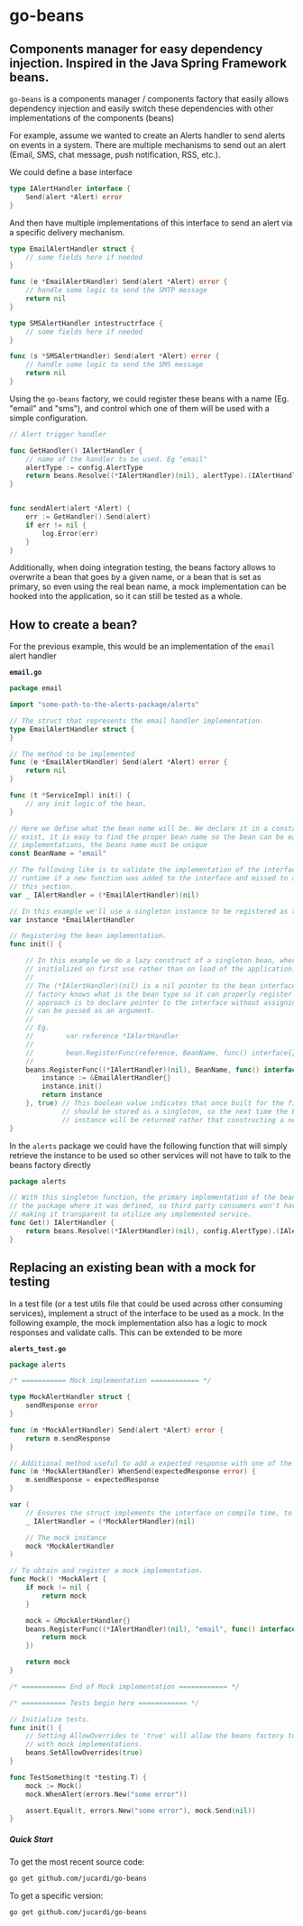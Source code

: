 # go-beans
## Components manager for easy dependency injection. Inspired in the Java Spring Framework beans.

`go-beans` is a components manager / components factory that easily allows dependency injection and easily switch these dependencies with other implementations of the components (beans)

For example, assume we wanted to create an Alerts handler to send alerts on events in a system. There are multiple mechanisms to send out an alert (Email, SMS, chat message, push notification, RSS, etc.).

We could define a base interface

```Go
type IAlertHandler interface {
    Send(alert *Alert) error
}
```

And then have multiple implementations of this interface to send an alert via a specific delivery mechanism.

```Go
type EmailAlertHandler struct {
    // some fields here if needed
}

func (e *EmailAlertHandler) Send(alert *Alert) error {
    // handle some logic to send the SMTP message
    return nil
}
```


```Go
type SMSAlertHandler intestructrface {
    // some fields here if needed
}

func (s *SMSAlertHandler) Send(alert *Alert) error {
    // handle some logic to send the SMS message
    return nil
}
```

Using the `go-beans` factory, we could register these beans with a name (Eg. "email" and "sms"), and control which one of them will be used with a simple configuration.

```Go
// Alert trigger handler

func GetHandler() IAlertHandler {
    // name of the handler to be used. Eg "email"
    alertType := config.AlertType
    return beans.Resolve((*IAlertHandler)(nil), alertType).(IAlertHandler)
}


func sendAlert(alert *Alert) {
    err := GetHandler().Send(alert)
    if err != nil {
        log.Error(err)
    }
}
```

Additionally, when doing integration testing, the beans factory allows to overwrite a bean that goes by a given name, or a bean that is set as primary, so even using the real bean name, a mock implementation can be hooked into the application, so it can still be tested as a whole.

## How to create a bean?

For the previous example, this would be an implementation of the `email` alert handler

**`email.go`**
```Go
package email

import "some-path-to-the-alerts-package/alerts"

// The struct that represents the email handler implementation.
type EmailAlertHandler struct {
}

// The method to be implemented
func (e *EmailAlertHandler) Send(alert *Alert) error {
    return nil
}

func (t *ServiceImpl) init() {
    // any init logic of the bean.
}

// Here we define what the bean name will be. We declare it in a constant, so if multiple implementations
// exist, it is easy to find the proper bean name so the bean can be easily retrieved. If doing multiple
// implementations, the beans name must be unique
const BeanName = "email"

// The following like is to validate the implementation of the interface on build, so it do not fail in
// runtime if a new function was added to the interface and missed to add the implementation in
// this section.
var _ IAlertHandler = (*EmailAlertHandler)(nil)

// In this example we'll use a singleton instance to be registered as the bean.
var instance *EmailAlertHandler

// Registering the bean implementation.
func init() {

    // In this example we do a lazy construct of a singleton bean, where the singleton will be
    // initialized on first use rather than on load of the application.
    //
    // The (*IAlertHandler)(nil) is a nil pointer to the bean interface. It is required so the
    // factory knows what is the bean type so it can properly register it. An alternative to this
    // approach is to declare pointer to the interface without assigning any value to it, so it
    // can be passed as an argument.
    //
    // Eg.
    //        var reference *IAlertHandler
    //
    //        bean.RegisterFunc(reference, BeanName, func() interface{}) {
    //
    beans.RegisterFunc((*IAlertHandler)(nil), BeanName, func() interface{} {
        instance := &EmailAlertHandler{}
        instance.init()
        return instance
    }, true) // This boolean value indicates that once built for the first time, the instance
             // should be stored as a singleton, so the next time the Bean is called, the singleton
             // instance will be returned rather that constructing a new instance.
}
```

In the `alerts` package we could have the following function that will simply retrieve the instance to be used
so other services will not have to talk to the beans factory directly
```Go
package alerts

// With this singleton function, the primary implementation of the bean can be accessed directly from
// the package where it was defined, so third party consumers won't have to import the bean package,
// making it transparent to utilize any implemented service.
func Get() IAlertHandler {
    return beans.Resolve((*IAlertHandler)(nil), config.AlertType).(IAlertHandler)
}
```

## Replacing an existing bean with a mock for testing

In a test file (or a test utils file that could be used across other consuming services), implement a struct
of the interface to be used as a mock. In the following example, the mock implementation also has a logic to mock responses and validate calls. This can be extended to be more

**`alerts_test.go`**
```Go
package alerts

/* =========== Mock implementation ============ */

type MockAlertHandler struct {
    sendResponse error
}

func (m *MockAlertHandler) Send(alert *Alert) error {
    return m.sendResponse
}

// Additional method useful to add a expected response with one of the interface methods are called
func (m *MockAlertHandler) WhenSend(expectedResponse error) {
    m.sendResponse = expectedResponse
}

var (
    // Ensures the struct implements the interface on compile time, to prevent failures in runtime
    _ IAlertHandler = (*MockAlertHandler)(nil)

    // The mock instance
    mock *MockAlertHandler
)

// To obtain and register a mock implementation.
func Mock() *MockAlert {
    if mock != nil {
        return mock
    }

    mock = &MockAlertHandler{}
    beans.RegisterFunc((*IAlertHandler)(nil), "email", func() interface{} {
        return mock
    })

	return mock
}

/* =========== End of Mock implementation ============ */

/* =========== Tests begin here ============ */

// Initialize tests.
func init() {
    // Setting AllowOverrides to 'true' will allow the beans factory to replace existing beans
    // with mock implementations.
    beans.SetAllowOverrides(true)
}

func TestSomething(t *testing.T) {
    mock := Mock()
    mock.WhenAlert(errors.New("some error"))

    assert.Equal(t, errors.New("some error"), mock.Send(nil))
}
```

##### Quick Start

To get the most recent source code:

```bash
go get github.com/jucardi/go-beans
```

To get a specific version:

```bash
go get github.com/jucardi/go-beans